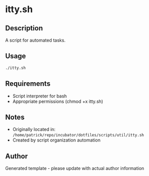 # itty.sh

## Description
A script for automated tasks.

## Usage
```bash
./itty.sh
```

## Requirements
- Script interpreter for bash
- Appropriate permissions (chmod +x itty.sh)

## Notes
- Originally located in: `/home/patrick/repo/incubator/dotfiles/scripts/util/itty.sh`
- Created by script organization automation

## Author
Generated template - please update with actual author information
